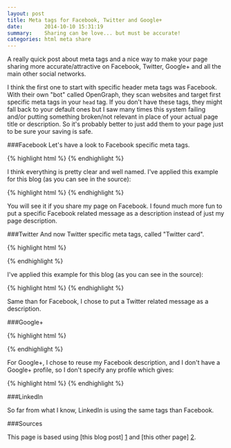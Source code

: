 ```yaml
---
layout: post
title: Meta tags for Facebook, Twitter and Google+
date:       2014-10-10 15:31:19
summary:    Sharing can be love... but must be accurate!
categories: html meta share
---
```


A really quick post about meta tags and a nice way to make your page sharing more accurate/attractive on Facebook, Twitter, Google+ and all the main other social networks.

I think the first one to start with specific header meta tags was Facebook. With their own "bot" called OpenGraph, they scan websites and target first specific meta tags in your `head` tag. If you don't have these tags, they might fall back to your default ones but I saw many times this system failing and/or putting something broken/not relevant in place of your actual page title or description. So it's probably better to just add them to your page just to be sure your saving is safe.

###Facebook
Let's have a look to Facebook specific meta tags.

{% highlight html %}
<meta property="og:title" content="Title Here" />
<meta property="og:type" content="article" />
<meta property="og:url" content="http://www.example.com/" />
<meta property="og:image" content="http://example.com/image.jpg" />
<meta property="og:description" content="Description Here" />
<meta property="og:site_name" content="Site Name, i.e. Moz" />
<meta property="article:published_time" content="2013-09-17T05:59:00+01:00" />
<meta property="article:modified_time" content="2013-09-16T19:08:47+01:00" />
<meta property="article:section" content="Article Section" />
<meta property="article:tag" content="Article Tag" />
<meta property="fb:admins" content="Facebook numberic ID" /> 
{% endhighlight %}

I think everything is pretty clear and well named.
I've applied this example for this blog (as you can see in the source):

{% highlight html %}
<meta property="og:title" content="VatWeb <CODE> Blog"/>
<meta property="og:type" content="blog"/>
<meta property="og:url" content="http://vincentaudebert.github.io/"/>
<meta property="og:image" content="/ico/apple-touch-icon-144-precomposed.png"/>
<meta property="og:description" content="You can keep liking lolcat pictures... or you can check out VatWeb coding blog and learn something new"/>
{% endhighlight %}

You will see it if you share my page on Facebook. I found much more fun to put a specific Facebook related message as a description instead of just my page description.

###Twitter
And now Twitter specific meta tags, called "Twitter card".

{% highlight html %}
<meta name="twitter:card" content="summary_large_image">
<meta name="twitter:site" content="@publisher_handle">
<meta name="twitter:title" content="Page Title">
<meta name="twitter:description" content="Page description less than 200 characters">
<meta name="twitter:creator" content="@author_handle">
<!-- Twitter summary card with large image must be at least 280x150px -->
<meta name="twitter:image:src" content="http://www.example.com/image.html"> 
{% endhighlight %}

I've applied this example for this blog (as you can see in the source):

{% highlight html %}
<meta name="twitter:card" content="summary">
<meta name="twitter:url" content="http://vincentaudebert.github.io/">
<meta name="twitter:title" content="VatWeb <CODE> Blog">
<meta name="twitter:description" content="You can retweet Justin Bieber... or you can check out VatWeb coding blog and learn something new">
<meta name="twitter:image" content="/ico/apple-touch-icon-144-precomposed.png">
<meta name="twitter:creator" content="@vatweb">
{% endhighlight %}

Same than for Facebook, I chose to put a Twitter related message as a description.

###Google+

{% highlight html %}
 <!-- Google Authorship and Publisher Markup -->
<link rel="author" href="https://plus.google.com/[Google+_Profile]/posts"/>
<link rel="publisher" href=”https://plus.google.com/[Google+_Page_Profile]"/>

<!-- Schema.org markup for Google+ -->
<meta itemprop="name" content="The Name or Title Here">
<meta itemprop="description" content="This is the page description">
<meta itemprop="image" content="http://www.example.com/image.jpg"> 
{% endhighlight %}

For Google+, I chose to reuse my Facebook description, and I don't have a Google+ profile, so I don't specify any profile which gives:

{% highlight html %}
<meta itemprop="name" content="VatWeb <CODE> Blog">
<meta itemprop="description" content="You can keep liking lolcat pictures... or you can check out VatWeb coding blog and learn something new">
<meta itemprop="image" content="/ico/apple-touch-icon-144-precomposed.png"> 
{% endhighlight %}

###LinkedIn

So far from what I know, LinkedIn is using the same tags than Facebook.

###Sources

This page is based using [this blog post] [1] and [this other page] [2].

  [1]: http://moz.com/blog/meta-data-templates-123
  [2]: http://www.iacquire.com/blog/18-meta-tags-every-webpage-should-have-in-2013
